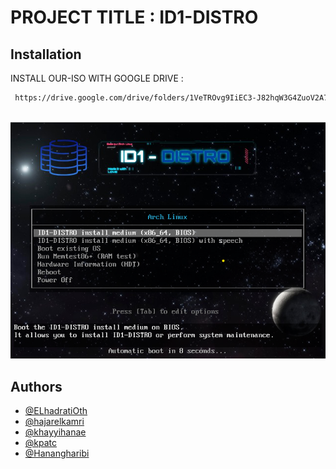 
# PROJECT TITLE : ID1-DISTRO


## Installation

INSTALL OUR-ISO WITH GOOGLE DRIVE :

```bash
 https://drive.google.com/drive/folders/1VeTROvg9IiEC3-J82hqW3G4ZuoV2A7nh?usp=sharing
 

```
![Texte alternatif](target.png)
    
## Authors

- [@ELhadratiOth](https://www.github.com/ELhadratiOth)
- [@hajarelkamri](https://github.com/hajarelkamri)
- [@khayyihanae](https://github.com/khayyihanae)
- [@kpatc](https://github.com/kpatc)
- [@Hanangharibi](https://github.com/GitHub380Hanan)




